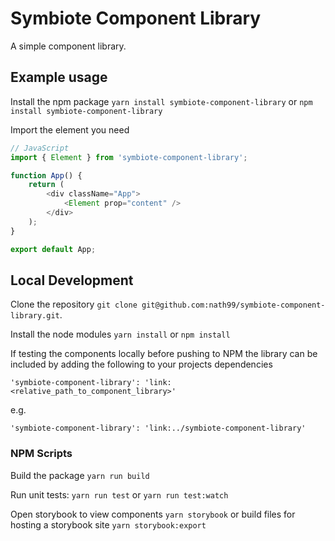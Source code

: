 # Symbiote Component Library

A simple component library.

## Example usage

Install the npm package `yarn install symbiote-component-library` or `npm install symbiote-component-library`

Import the element you need 

```javascript
// JavaScript
import { Element } from 'symbiote-component-library';

function App() {
    return (
        <div className="App">
            <Element prop="content" />
        </div>
    );
}

export default App;
```

## Local Development

Clone the repository `git clone git@github.com:nath99/symbiote-component-library.git`.

Install the node modules `yarn install` or `npm install`

If testing the components locally before pushing to NPM the library can be included by adding the following to your projects dependencies 

`'symbiote-component-library': 'link:<relative_path_to_component_library>'`

e.g.

`'symbiote-component-library': 'link:../symbiote-component-library'`

### NPM Scripts

Build the package `yarn run build` 

Run unit tests: `yarn run test` or `yarn run test:watch`

Open storybook to view components `yarn storybook` or build files for hosting a storybook site `yarn storybook:export`

